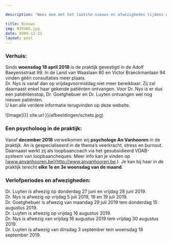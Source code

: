 ```yaml
---

description: "Wees mee met het laatste nieuws en afwezigheden tijdens de verlofperiodes."

title: Nieuws
img: NIEUWS.jpg
date: 9999-12-31
layout: post
---
```


### Verhuis:

Sinds **woensdag 18 april 2018** is de praktijk gevestigd in de Adolf Baeyensstraat 99. In de Land van Waaslaan 80 en Victor Braeckmanlaan 94 vinden géén consultaties meer plaats. <br>
Dr. Nys is vanaf dan op vrijdagvoormiddag niet meer bereikbaar. Zij zal daarnaast enkel haar gekende patiënten ontvangen. Voor Dr. Nys is er dus een patiëntenstop, Dr. Goetghebuer en Dr. Luyten ontvangen wel nog nieuwe patiënten. <br> U kan alle verdere informatie terugvinden op deze website.

![Image]({{ site.url }}/afbeeldingen/schets.jpg)


### Een psycholoog in de praktijk:
Vanaf **december 2018** verwelkomen wij **psychologe An Vanhooren** in de praktijk. An is gespecialiseerd in de thema’s veerkracht, stress en burnout. Daarnaast werkt zij als loopbaancoach via het gesubsidieerd VDAB-systeem van loopbaancheques. Meer info kan je vinden op [www.anvanhooren.be](http://www.anvanhooren.be.). Je kan bij haar in de praktijk terecht **elke 1e en 3e woensdag van de maand**. <br>


### Verlofperiodes en afwezigheden:

Dr. Luyten is afwezig op donderdag 27 juni en vrijdag 28 juni 2019. <br>
Dr. Nys is afwezig op vrijdag 5 juli 2019, 18 en 19 juli 2019. <br>
Dr. Goetghebuer is afwezig van maandag 29 juli 2019 tem donderdag 15 augustus 2019. <br>
Dr. Luyten is afwezig op vrijdag 16 augustus 2019. <br>
Dr. Nys is afwezig van vrijdag 16 augustus 2019 tem vrijdag 30 augustus 2019. <br>
Dr. Luyten is afwezig van dinsdag 3 september tem woensdag 18 september 2019.
